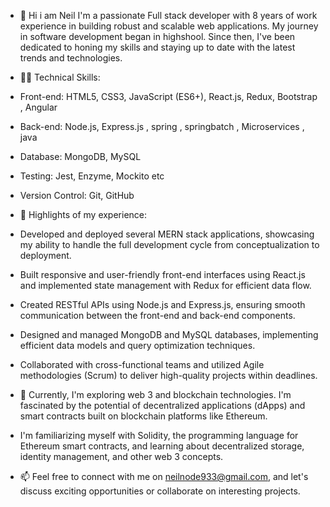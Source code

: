 - 👋 Hi i am Neil I'm a passionate Full stack developer with 8 years of work experience  in building robust and scalable web applications.
  My journey in software development began in highshool. Since then, I've been dedicated to honing my skills
  and staying up to date with the latest trends and technologies.

- 👨‍💻 Technical Skills:
- Front-end: HTML5, CSS3, JavaScript (ES6+), React.js, Redux, Bootstrap , Angular
- Back-end: Node.js, Express.js , spring , springbatch , Microservices , java 
- Database: MongoDB, MySQL
- Testing: Jest, Enzyme, Mockito etc
- Version Control: Git, GitHub

- 🌟 Highlights of my experience:
- Developed and deployed several MERN stack applications, showcasing my ability to handle the full development cycle from conceptualization to deployment.
- Built responsive and user-friendly front-end interfaces using React.js and implemented state management with Redux for efficient data flow.
- Created RESTful APIs using Node.js and Express.js, ensuring smooth communication between the front-end and back-end components.
- Designed and managed MongoDB and MySQL databases, implementing efficient data models and query optimization techniques.
- Collaborated with cross-functional teams and utilized Agile methodologies (Scrum) to deliver high-quality projects within deadlines.

- 🔭 Currently, I'm exploring web 3 and blockchain technologies. I'm fascinated by the potential of decentralized applications (dApps) and smart contracts built on blockchain platforms like Ethereum.
-  I'm familiarizing myself with Solidity, the programming language for Ethereum smart contracts,
   and learning about decentralized storage, identity management, and other web 3 concepts.

- 📫 Feel free to connect with me on neilnode933@gmail.com,
   and let's discuss exciting opportunities or collaborate on interesting projects.

<!---
neelesh933/neelesh933 is a ✨ special ✨ repository because its `README.md` (this file) appears on your GitHub profile.
You can click the Preview link to take a look at your changes.
--->
